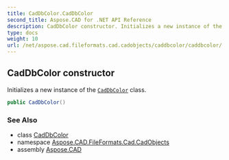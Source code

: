```yaml
---
title: CadDbColor.CadDbColor
second_title: Aspose.CAD for .NET API Reference
description: CadDbColor constructor. Initializes a new instance of the CadDbColor class
type: docs
weight: 10
url: /net/aspose.cad.fileformats.cad.cadobjects/caddbcolor/caddbcolor/
---
```

## CadDbColor constructor

Initializes a new instance of the [`CadDbColor`](../) class.

```csharp
public CadDbColor()
```

### See Also

* class [CadDbColor](../)
* namespace [Aspose.CAD.FileFormats.Cad.CadObjects](../../caddbcolor/)
* assembly [Aspose.CAD](../../../)


